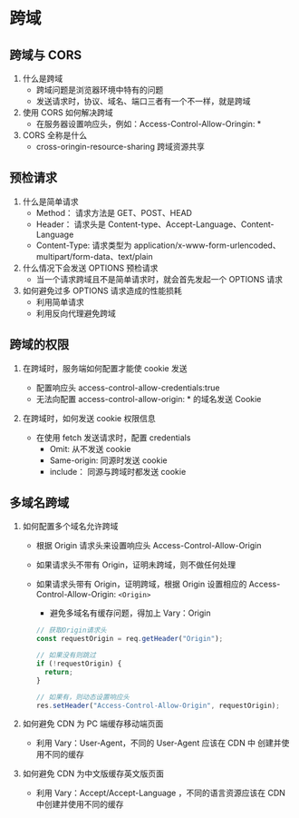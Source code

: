 # 跨域

## 跨域与 CORS

1. 什么是跨域
   - 跨域问题是浏览器环境中特有的问题
   - 发送请求时，协议、域名、端口三者有一个不一样，就是跨域
2. 使用 CORS 如何解决跨域
   - 在服务器设置响应头，例如：Access-Control-Allow-Oringin: \*
3. CORS 全称是什么
   - cross-oringin-resource-sharing 跨域资源共享

## 预检请求

1. 什么是简单请求
   - Method： 请求方法是 GET、POST、HEAD
   - Header： 请求头是 Content-type、Accept-Language、Content-Language
   - Content-Type: 请求类型为 application/x-www-form-urlencoded、multipart/form-data、text/plain
2. 什么情况下会发送 OPTIONS 预检请求
   - 当一个请求跨域且不是简单请求时，就会首先发起一个 OPTIONS 请求
3. 如何避免过多 OPTIONS 请求造成的性能损耗
   - 利用简单请求
   - 利用反向代理避免跨域

## 跨域的权限

1. 在跨域时，服务端如何配置才能使 cookie 发送

   - 配置响应头 access-control-allow-credentials:true
   - 无法向配置 access-control-allow-origin: \* 的域名发送 Cookie

2. 在跨域时，如何发送 cookie 权限信息

   - 在使用 fetch 发送请求时，配置 credentials
     - Omit: 从不发送 cookie
     - Same-origin: 同源时发送 cookie
     - include： 同源与跨域时都发送 cookie

## 多域名跨域

1. 如何配置多个域名允许跨域

   - 根据 Origin 请求头来设置响应头 Access-Control-Allow-Origin
   - 如果请求头不带有 Origin，证明未跨域，则不做任何处理
   - 如果请求头带有 Origin，证明跨域，根据 Origin 设置相应的 Access-Control-Allow-Origin: `<Origin>`

     - 避免多域名有缓存问题，得加上 Vary：Origin

     ```javascript
     // 获取Origin请求头
     const requestOrigin = req.getHeader("Origin");

     // 如果没有则跳过
     if (!requestOrigin) {
       return;
     }

     // 如果有，则动态设置响应头
     res.setHeader("Access-Control-Allow-Origin", requestOrigin);
     ```

2. 如何避免 CDN 为 PC 端缓存移动端页面
   - 利用 Vary：User-Agent，不同的 User-Agent 应该在 CDN 中 创建并使用不同的缓存
3. 如何避免 CDN 为中文版缓存英文版页面
   - 利用 Vary：Accept/Accept-Language ，不同的语言资源应该在 CDN 中创建并使用不同的缓存
